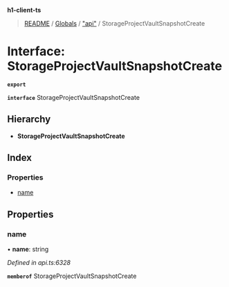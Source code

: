 **h1-client-ts**

> [README](../README.md) / [Globals](../globals.md) / ["api"](../modules/_api_.md) / StorageProjectVaultSnapshotCreate

# Interface: StorageProjectVaultSnapshotCreate

**`export`** 

**`interface`** StorageProjectVaultSnapshotCreate

## Hierarchy

* **StorageProjectVaultSnapshotCreate**

## Index

### Properties

* [name](_api_.storageprojectvaultsnapshotcreate.md#name)

## Properties

### name

•  **name**: string

*Defined in api.ts:6328*

**`memberof`** StorageProjectVaultSnapshotCreate
